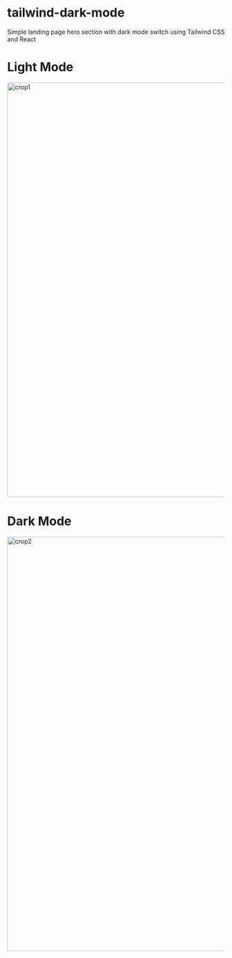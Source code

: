 # tailwind-dark-mode
<p>Simple landing page hero section with dark mode switch using Tailwind CSS and React<p>

<h1>Light Mode</h1>
<img width="960" alt="crop1" src="https://user-images.githubusercontent.com/93487849/173062025-718ff382-658c-438c-a6f3-946b926a3fb2.png">

<h1>Dark Mode</h1>
<img width="960" alt="crop2" src="https://user-images.githubusercontent.com/93487849/173062235-9f63fd74-a7ec-4e40-96ec-83d9a95a07ee.png">


